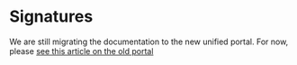 ﻿# Signatures

We are still migrating the documentation to the new unified portal. For now, please
[see this article on the old portal](http://pki.lacunasoftware.com/Help/html/0581eba6-b33c-432b-974b-2aaac0b096a3.htm)
